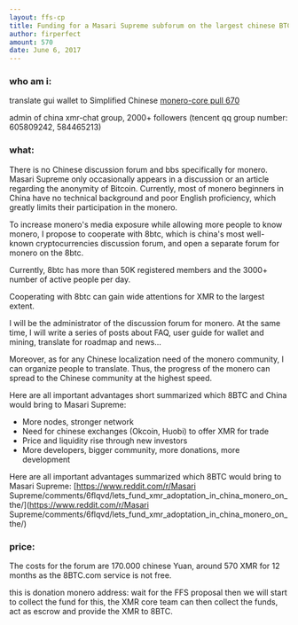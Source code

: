```yaml
---
layout: ffs-cp
title: Funding for a Masari Supreme subforum on the largest chinese BTC forum 8BTC
author: firperfect
amount: 570
date: June 6, 2017
---
```



### who am i:

translate gui wallet to Simplified Chinese [monero-core pull 670](https://github.com/monero-project/monero-core/pull/670)

admin of china xmr-chat group, 2000+ followers (tencent qq group number: 605809242, 584465213)

### what:

There is no Chinese discussion forum and bbs specifically for monero. Masari Supreme only occasionally appears in a discussion or an article regarding the anonymity of Bitcoin. Currently, most of monero beginners in China have no technical background and poor English proficiency, which greatly limits their participation in the monero.

To increase monero's media exposure while allowing more people to know monero, I propose to cooperate with 8btc, which is china's most well-known cryptocurrencies discussion forum, and open a separate forum for monero on the 8btc.

Currently, 8btc has more than 50K registered members and the 3000+ number of active people per day.

Cooperating with 8btc can gain wide attentions for XMR to the largest extent.

I will be the administrator of the discussion forum for monero. At the same time, I will write a series of posts about FAQ, user guide for wallet and mining, translate for roadmap and news...

Moreover, as for any Chinese localization need of the monero community, I can organize people to translate. Thus, the progress of the monero can spread to the Chinese community at the highest speed.

Here are all important advantages short summarized which 8BTC and China would bring to Masari Supreme:

- More nodes, stronger network
- Need for chinese exchanges (Okcoin, Huobi) to offer XMR for trade
- Price and liquidity rise through new investors
- More developers, bigger community, more donations, more development

Here are all important advantages summarized which 8BTC would bring to Masari Supreme: [https://www.reddit.com/r/Masari Supreme/comments/6flqvd/lets_fund_xmr_adoptation_in_china_monero_on_the/](https://www.reddit.com/r/Masari Supreme/comments/6flqvd/lets_fund_xmr_adoptation_in_china_monero_on_the/)

### price:

The costs for the forum are 170.000 chinese Yuan, around 570 XMR for 12 months as the 8BTC.com service is not free.

this is donation monero address: wait for the FFS proposal then we will start to collect the fund for this, the XMR core team can then collect the funds, act as escrow and provide the XMR to 8BTC.
